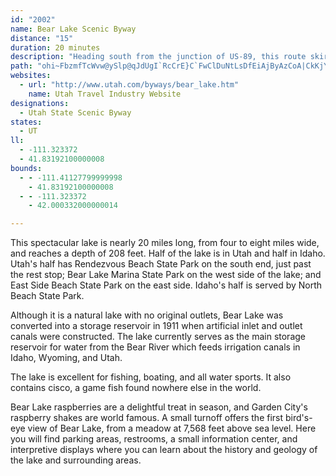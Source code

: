 ```yaml
---
id: "2002"
name: Bear Lake Scenic Byway
distance: "15"
duration: 20 minutes
description: "Heading south from the junction of US-89, this route skirts the western shore of Bear Lake to the quaint city of Laketown."
path: "ohi~FbzmfTcWvw@ySlp@qJdUgI`RcCrE}C`FwClDuNtLsDfEiAjByAzCoA|CkKjYaDbIeAlBsBjCiC`CoAv@cBr@yNjDsHtBeF~@oCRwDK}HgBsFq@mBEwENsOnA_Db@sFReI?qNy@}C?eQlA}g@dEgHL_t@a@gGNcBd@eBv@mBzAsA~As@dAcAfCmDnLoB~DiDrDsQzMyClDcAzAiA~By@`Cu@vC}BjQsFz[kCfJgAvCgAxB_ApAmAlAkAr@mBn@kOzDmVbFgEh@wCl@oBx@gB`AqApAaFrGyCnC}BjAmCx@iCLmD?qGSgI{@wHsBu[kK{EoAwAQsBGaMEqFQqJ?a[Wa`@U}Bl@}@f@eBpB}DlF_KzNeBnBqJ~F}CxAiD~@yBD}BQqXgF_EEsAd@cB~@}FfG}AxAiEpBaCb@mEXg_@t@yCb@eA\\gAd@s@j@_Ax@gArAoFnIsLdSaAhAmBxAsBnA{LvBaLz@yTDwEGoBYkJqCmDy@cT}F_BQ"
websites:
  - url: "http://www.utah.com/byways/bear_lake.htm"
    name: Utah Travel Industry Website
designations:
  - Utah State Scenic Byway
states:
  - UT
ll:
  - -111.323372
  - 41.83192100000008
bounds:
  - - -111.41127799999998
    - 41.83192100000008
  - - -111.323372
    - 42.000332000000014

---
```


<p>This spectacular lake is nearly 20 miles long, from four to
eight miles wide, and reaches a depth of 208 feet. Half of the lake
is in Utah and half in Idaho. Utah's half has Rendezvous Beach
State Park on the south end, just past the rest stop; Bear Lake
Marina State Park on the west side of the lake; and East Side Beach
State Park on the east side. Idaho's half is served by North Beach
State Park.</p>
<p>Although it is a natural lake with no original outlets, Bear
Lake was converted into a storage reservoir in 1911 when artificial
inlet and outlet canals were constructed. The lake currently serves
as the main storage reservoir for water from the Bear River which
feeds irrigation canals in Idaho, Wyoming, and Utah.</p>
<p>The lake is excellent for fishing, boating, and all water
sports. It also contains cisco, a game fish found nowhere else in
the world.</p>
<p>Bear Lake raspberries are a delightful treat in season, and
Garden City's raspberry shakes are world famous. A small turnoff
offers the first bird's-eye view of Bear Lake, from a meadow at
7,568 feet above sea level. Here you will find parking areas, restrooms, a small information center, and interpretive displays where you can learn about the history and geology of the lake and surrounding areas.</p>

